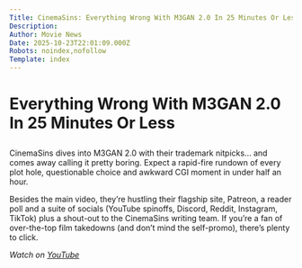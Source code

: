 ```yaml
---
Title: CinemaSins: Everything Wrong With M3GAN 2.0 In 25 Minutes Or Less
Description: 
Author: Movie News
Date: 2025-10-23T22:01:09.000Z
Robots: noindex,nofollow
Template: index
---
```

<h1>
  
  
  Everything Wrong With M3GAN 2.0 In 25 Minutes Or Less
</h1>

<p>CinemaSins dives into M3GAN 2.0 with their trademark nitpicks… and comes away calling it pretty boring. Expect a rapid-fire rundown of every plot hole, questionable choice and awkward CGI moment in under half an hour.</p>

<p>Besides the main video, they’re hustling their flagship site, Patreon, a reader poll and a suite of socials (YouTube spinoffs, Discord, Reddit, Instagram, TikTok) plus a shout-out to the CinemaSins writing team. If you’re a fan of over-the-top film takedowns (and don’t mind the self-promo), there’s plenty to click.</p>

<p><em>Watch on <a href="https://www.youtube.com/watch?v=3e605Q6ILDc" rel="noopener noreferrer">YouTube</a></em></p>

